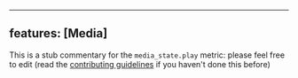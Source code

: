 
---
features: [Media]
---

This is a stub commentary for the `media_state.play` metric: please feel free to edit (read the
[contributing guidelines](https://github.com/mozilla/glean-annotations/blob/main/CONTRIBUTING.md)
if you haven't done this before)
